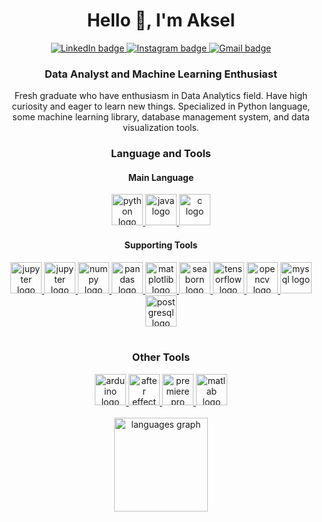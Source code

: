 # <div align="center">Hello 👋, I'm Aksel</div>

<div align= "center">
  <a href="https://www.linkedin.com/in/akselea/" target="_blank">
    <img src="https://img.shields.io/badge/linkedin-0A66C2?style=for-the-badge&logo=linkedin&logoColor=white" alt="LinkedIn badge">
  </a>
  <a href="https://www.instagram.com/akselea_/" target="_blank">
    <img src="https://img.shields.io/static/v1?message=Instagram&logo=instagram&label=&color=E4405F&logoColor=white&labelColor=&style=for-the-badge" alt="Instagram badge">
  </a>
  <a href="mailto:aksele.work@gmail.com" target="_blank">
    <img src="https://img.shields.io/static/v1?message=Gmail&logo=gmail&label=&color=D14836&logoColor=white&labelColor=&style=for-the-badge" alt="Gmail badge">
  </a>
</div>

### <div align="center">Data Analyst and Machine Learning Enthusiast</div>

<div align="center">Fresh graduate who have enthusiasm in Data Analytics field. Have high curiosity and eager to learn new things. Specialized in Python language, some machine learning library, database management system, and data visualization tools.</div>

### <div align="center">Language and Tools</div>
#### <div align="center">Main Language</div>

<div align= "center">
  <a href="https://www.python.org/" target="_blank">
    <img src="https://cdn.jsdelivr.net/gh/devicons/devicon/icons/python/python-original.svg" height="50" alt="python logo">
  </a>
  <a href="https://www.java.com/en/" target="_blank">
    <img src="https://cdn.jsdelivr.net/gh/devicons/devicon/icons/java/java-original.svg" height="50" alt="java logo">
  </a>
  <a href="https://www.w3schools.com/c/c_intro.php" target="_blank">
    <img src="https://cdn.jsdelivr.net/gh/devicons/devicon/icons/c/c-original.svg" height="50" alt="c logo">
  </a>
</div>

#### <div align="center">Supporting Tools</div>

<div align= "center">
  <a href="https://jupyter.org/" target="_blank">
    <img src="https://cdn.jsdelivr.net/gh/devicons/devicon/icons/jupyter/jupyter-original-wordmark.svg" height="50" alt="jupyter logo">
  </a>
  <a href="https://www.tableau.com/" target="_blank">
    <img src="https://cdn.worldvectorlogo.com/logos/tableau-software.svg" height="50" alt="jupyter logo">
  </a>
  <a href="https://numpy.org/" target="_blank">
    <img src="https://cdn.jsdelivr.net/gh/devicons/devicon/icons/numpy/numpy-original.svg" height="50" alt="numpy logo">
  </a>
  <a href="https://pandas.pydata.org/" target="_blank">
    <img src="https://cdn.jsdelivr.net/gh/devicons/devicon/icons/pandas/pandas-original.svg" height="50" alt="pandas logo">
  </a>
  <a href="https://matplotlib.org/" target="_blank">
    <img src="https://upload.wikimedia.org/wikipedia/commons/0/01/Created_with_Matplotlib-logo.svg" height="50" alt="matplotlib logo">
  </a>
  <a href="https://seaborn.pydata.org/" target="_blank">
    <img src="https://seaborn.pydata.org/_images/logo-mark-lightbg.svg" height="50" alt="seaborn logo">
  </a>
  <a href="https://www.tensorflow.org/" target="_blank">
    <img src="https://cdn.jsdelivr.net/gh/devicons/devicon/icons/tensorflow/tensorflow-original.svg" height="50" alt="tensorflow logo">
  </a>
  <a href="https://opencv.org/" target="_blank">
    <img src="https://cdn.jsdelivr.net/gh/devicons/devicon/icons/opencv/opencv-original.svg" height="50" alt="opencv logo">
  </a>
  <a href="https://www.mysql.com/" target="_blank">
    <img src="https://cdn.jsdelivr.net/gh/devicons/devicon/icons/mysql/mysql-original-wordmark.svg" height="50" alt="mysql logo">
  </a>
  <a href="https://www.postgresql.org/" target="_blank">
    <img src="https://cdn.jsdelivr.net/gh/devicons/devicon/icons/postgresql/postgresql-plain-wordmark.svg" height="50" alt="postgresql logo">
  </a>
</div>

<br>

### <div align="center">Other Tools</div>

<div align= "center">
  <a href="https://www.arduino.cc/" target="_blank">
    <img src="https://cdn.jsdelivr.net/gh/devicons/devicon/icons/arduino/arduino-original.svg" height="50" alt="arduino logo">
  </a>
  <a href="https://www.adobe.com/id_en/products/aftereffects.html" target="_blank">
    <img src="https://upload.wikimedia.org/wikipedia/commons/c/cb/Adobe_After_Effects_CC_icon.svg" height="50" alt="after effect logo">
  </a>
  <a href="https://www.adobe.com/id_en/products/premiere.html" target="_blank">
    <img src="https://upload.wikimedia.org/wikipedia/commons/4/40/Adobe_Premiere_Pro_CC_icon.svg" height="50" alt="premiere pro logo">
  </a>
  <a href="https://www.mathworks.com/products/matlab.html" target="_blank">
    <img src="https://upload.wikimedia.org/wikipedia/commons/2/21/Matlab_Logo.png" height="50" alt="matlab logo">
  </a>
</div>

<br>

<div align="center">
  <img src="https://github-readme-stats.vercel.app/api/top-langs?username=akselea&locale=en&hide_title=false&layout=compact&card_width=320&langs_count=5&theme=dracula&hide_border=false" height="150" alt="languages graph"  />
</div>
